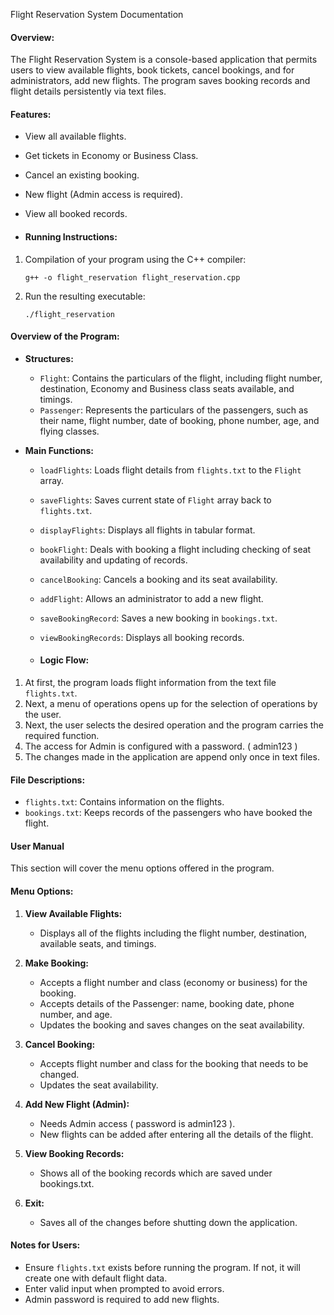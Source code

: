 Flight Reservation System Documentation
#### Overview:
The Flight Reservation System is a console-based application that permits users to view available flights, book tickets, cancel bookings, and for administrators, add new flights. The program saves booking records and flight details persistently via text files. 

#### Features:
- View all available flights.
- Get tickets in Economy or Business Class.
- Cancel an existing booking.
- New flight (Admin access is required).
- View all booked records.

- #### Running Instructions:
1. Compilation of your program using the C++ compiler:
   ```
   g++ -o flight_reservation flight_reservation.cpp
   ```
2. Run the resulting executable:
   ```
   ./flight_reservation
   ```
#### Overview of the Program:
- **Structures:**
  - `Flight`: Contains the particulars of the flight, including flight number, destination, Economy and Business class seats available, and timings.
  - `Passenger`: Represents the particulars of the passengers, such as their name, flight number, date of booking, phone number, age, and flying classes.

- **Main Functions:**
  - `loadFlights`: Loads flight details from `flights.txt` to the `Flight` array.
  - `saveFlights`: Saves current state of `Flight` array back to `flights.txt`.
  - `displayFlights`: Displays all flights in tabular format.
  - `bookFlight`: Deals with booking a flight including checking of seat availability and updating of records.
  - `cancelBooking`: Cancels a booking and its seat availability.
  - `addFlight`: Allows an administrator to add a new flight.
  - `saveBookingRecord`: Saves a new booking in `bookings.txt`.
  - `viewBookingRecords`: Displays all booking records.
 
  - #### Logic Flow:
1. At first, the program loads flight information from the text file `flights.txt`.
2. Next, a menu of operations opens up for the selection of operations by the user.
3. Next, the user selects the desired operation and the program carries the required function.
4. The access for Admin is configured with a password. ( admin123 )
5. The changes made in the application are append only once in text files.

#### File Descriptions:

- `flights.txt`: Contains information on the flights.
- `bookings.txt`: Keeps records of the passengers who have booked the flight.

#### User Manual
This section will cover the menu options offered in the program.

#### Menu Options:

1. **View Available Flights:**
   - Displays all of the flights including the flight number, destination, available seats, and timings.

2. **Make Booking:**
   - Accepts a flight number and class (economy or business) for the booking.
   - Accepts details of the Passenger: name, booking date, phone number, and age.
   - Updates the booking and saves changes on the seat availability.

3. **Cancel Booking:**
   - Accepts flight number and class for the booking that needs to be changed.
   - Updates the seat availability.

4. **Add New Flight (Admin):**
   - Needs Admin access ( password is admin123 ).
   - New flights can be added after entering all the details of the flight.

5. **View Booking Records:**
   - Shows all of the booking records which are saved under bookings.txt.

6. **Exit:**
   - Saves all of the changes before shutting down the application.

#### Notes for Users:
- Ensure `flights.txt` exists before running the program. If not, it will create one with default flight data.
- Enter valid input when prompted to avoid errors.
- Admin password is required to add new flights.
